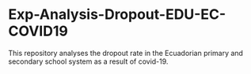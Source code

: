 # Exp-Analysis-Dropout-EDU-EC-COVID19
This repository analyses the dropout rate in the Ecuadorian primary and secondary school system as a result of covid-19. 
